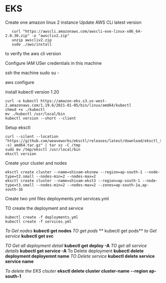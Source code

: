 # EKS


Create one amazon linux 2 instance
Update AWS CLi latest version

```
   curl "https://awscli.amazonaws.com/awscli-exe-linux-x86_64-2.0.30.zip" -o "awscliv2.zip"
   unzip awscliv2.zip
   sudo ./aws/install
```
to verify the aws cli version

Configure IAM USer credentials in this machine

ssh the machine
sudo su -

aws configure

install kubectl version 1.20
   
   ```
   curl -o kubectl https://amazon-eks.s3.us-west-2.amazonaws.com/1.19.6/2021-01-05/bin/linux/amd64/kubectl
   chmod +x ./kubectl
   mv ./kubectl /usr/local/bin 
   kubectl version --short --client
   
   ```
   
Setup eksctl
  ```
  curl --silent --location "https://github.com/weaveworks/eksctl/releases/latest/download/eksctl_$(uname -s)_amd64.tar.gz" | tar xz -C /tmp
  sudo mv /tmp/eksctl /usr/local/bin
  eksctl version
  
  ```
 
Create your cluster and nodes
  
  ```
  eksctl create cluster --name=shivam-eksnew --region=ap-south-1 --node-type=t2.small --nodes-min=2 --nodes-max=2
  eksctl create cluster --name=shivam-ekst3 --region=ap-south-1 --node-type=t3.small --nodes-min=2 --nodes-max=2 --zones=ap-south-1a,ap-south-1b
  ```
  
Create two yml files
deployments.yml
services.yml

TO create the deployment and service

```
kubectl create -f deployments.yml
kubectl create -f services.yml

```

_To Get nodes_
 **kubectl get nodes**
_TO get pods_
** kubectl get pods**
_to Get service_
 **kubectl get svc**

_TO Get all deployment detail_
**kubectl get deploy -A**
_TO get all service details_
 **kubectl get service -A**
To Delete deployment 
**kubectl delete deployment deployemnt name**
_TO Delete service_
**kubectl delete service service name**



  
_To delete the EKS clsuter_
  **eksctl delete cluster cluster-name --region ap-south-1**
